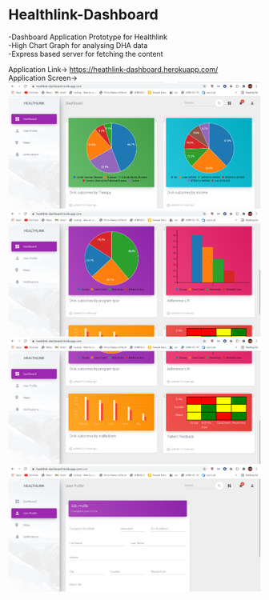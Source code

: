 # Healthlink-Dashboard
-Dashboard Application Prototype for Healthlink <br>
-High Chart Graph for analysing DHA data  <br>
-Express based server for fetching the content

Application Link-> https://heathlink-dashboard.herokuapp.com/  <br>
Application Screen-> <br>
![Alt text](https://github.com/yash-ranjan-124/Healthlink-Dashboard/blob/main/Application_screen/HealthLink-main-3.png "Main Dashboard Screen-1") <br>
![Alt text](https://github.com/yash-ranjan-124/Healthlink-Dashboard/blob/main/Application_screen/HealthLink-main-2.png "Main Dashboard Screen-2") <br>
![Alt text](https://github.com/yash-ranjan-124/Healthlink-Dashboard/blob/main/Application_screen/HealthLink-main-1.png "Main Dashboard Screen-3") <br>
![Alt text](https://github.com/yash-ranjan-124/Healthlink-Dashboard/blob/main/Application_screen/HealthLink-user.png "Dashboard User Screen") <br>






